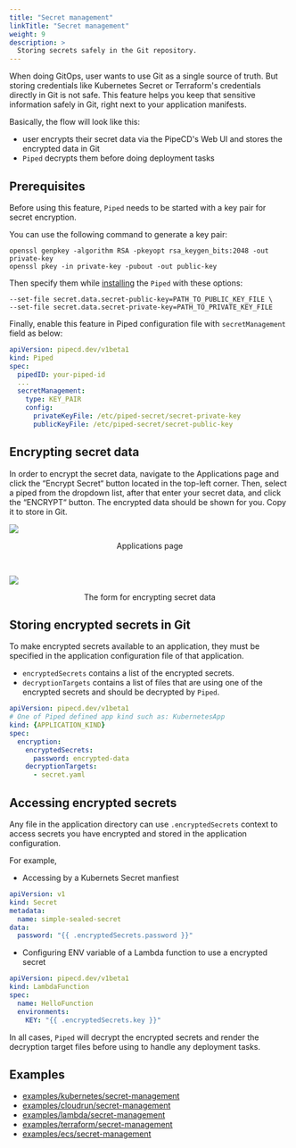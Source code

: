 ```yaml
---
title: "Secret management"
linkTitle: "Secret management"
weight: 9
description: >
  Storing secrets safely in the Git repository.
---
```


When doing GitOps, user wants to use Git as a single source of truth. But storing credentials like Kubernetes Secret or Terraform's credentials directly in Git is not safe.
This feature helps you keep that sensitive information safely in Git, right next to your application manifests.

Basically, the flow will look like this:
- user encrypts their secret data via the PipeCD's Web UI and stores the encrypted data in Git
- `Piped` decrypts them before doing deployment tasks

## Prerequisites

Before using this feature, `Piped` needs to be started with a key pair for secret encryption.

You can use the following command to generate a key pair:

``` console
openssl genpkey -algorithm RSA -pkeyopt rsa_keygen_bits:2048 -out private-key
openssl pkey -in private-key -pubout -out public-key
```

Then specify them while [installing](../../../installation/install-piped/installing-on-kubernetes) the `Piped` with these options:

``` console
--set-file secret.data.secret-public-key=PATH_TO_PUBLIC_KEY_FILE \
--set-file secret.data.secret-private-key=PATH_TO_PRIVATE_KEY_FILE
```

Finally, enable this feature in Piped configuration file with `secretManagement` field as below:

``` yaml
apiVersion: pipecd.dev/v1beta1
kind: Piped
spec:
  pipedID: your-piped-id
  ...
  secretManagement:
    type: KEY_PAIR
    config:
      privateKeyFile: /etc/piped-secret/secret-private-key
      publicKeyFile: /etc/piped-secret/secret-public-key
```

## Encrypting secret data

In order to encrypt the secret data, navigate to the Applications page and click the “Encrypt Secret“ button located in the top-left corner. Then, select a piped from the dropdown list, after that enter your secret data, and click the “ENCRYPT“ button.
The encrypted data should be shown for you. Copy it to store in Git.

![](/images/sealed-secret-button.png)
<p style="text-align: center;">
Applications page
</p>

<br>

![](/images/sealed-secret-encrypting-form.png)
<p style="text-align: center;">
The form for encrypting secret data
</p>

## Storing encrypted secrets in Git

To make encrypted secrets available to an application, they must be specified in the application configuration file of that application.

- `encryptedSecrets` contains a list of the encrypted secrets.
- `decryptionTargets` contains a list of files that are using one of the encrypted secrets and should be decrypted by `Piped`.

``` yaml
apiVersion: pipecd.dev/v1beta1
# One of Piped defined app kind such as: KubernetesApp
kind: {APPLICATION_KIND}
spec:
  encryption:
    encryptedSecrets:
      password: encrypted-data
    decryptionTargets:
      - secret.yaml
```

## Accessing encrypted secrets

Any file in the application directory can use `.encryptedSecrets` context to access secrets you have encrypted and stored in the application configuration.

For example,

- Accessing by a Kubernets Secret manfiest

``` yaml
apiVersion: v1
kind: Secret
metadata:
  name: simple-sealed-secret
data:
  password: "{{ .encryptedSecrets.password }}"
```

- Configuring ENV variable of a Lambda function to use a encrypted secret

``` yaml
apiVersion: pipecd.dev/v1beta1
kind: LambdaFunction
spec:
  name: HelloFunction
  environments:
    KEY: "{{ .encryptedSecrets.key }}"
```

In all cases, `Piped` will decrypt the encrypted secrets and render the decryption target files before using to handle any deployment tasks.

## Examples

- [examples/kubernetes/secret-management](https://github.com/pipe-cd/examples/tree/master/kubernetes/secret-management)
- [examples/cloudrun/secret-management](https://github.com/pipe-cd/examples/tree/master/cloudrun/secret-management)
- [examples/lambda/secret-management](https://github.com/pipe-cd/examples/tree/master/lambda/secret-management)
- [examples/terraform/secret-management](https://github.com/pipe-cd/examples/tree/master/terraform/secret-management)
- [examples/ecs/secret-management](https://github.com/pipe-cd/examples/tree/master/ecs/secret-management)
